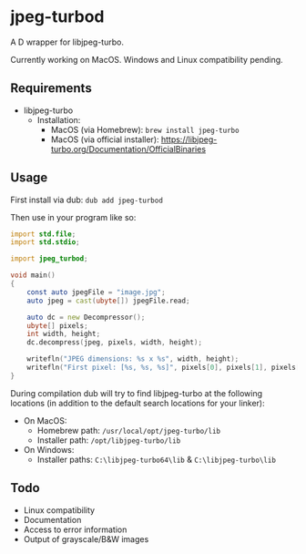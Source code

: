 # jpeg-turbod
A D wrapper for libjpeg-turbo.

Currently working on MacOS. Windows and Linux compatibility pending.

## Requirements
 - libjpeg-turbo
   - Installation:
     - MacOS (via Homebrew): `brew install jpeg-turbo`
     - MacOS (via official installer): https://libjpeg-turbo.org/Documentation/OfficialBinaries
   
## Usage
First install via dub: `dub add jpeg-turbod`

Then use in your program like so:
```d
import std.file;
import std.stdio;

import jpeg_turbod;

void main()
{
    const auto jpegFile = "image.jpg";
    auto jpeg = cast(ubyte[]) jpegFile.read;

    auto dc = new Decompressor();
    ubyte[] pixels;
    int width, height;
    dc.decompress(jpeg, pixels, width, height);

    writefln("JPEG dimensions: %s x %s", width, height);
    writefln("First pixel: [%s, %s, %s]", pixels[0], pixels[1], pixels[2]);
}

```

During compilation dub will try to find libjpeg-turbo at the following locations (in addition to the default search locations for your linker):
 - On MacOS:
   - Homebrew path: `/usr/local/opt/jpeg-turbo/lib` 
   - Installer path: `/opt/libjpeg-turbo/lib`
 - On Windows:
   - Installer paths: `C:\libjpeg-turbo64\lib` & `C:\libjpeg-turbo\lib`


## Todo
 - Linux compatibility
 - Documentation
 - Access to error information
 - Output of grayscale/B&W images